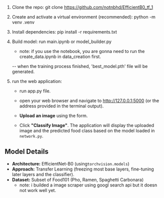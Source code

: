 1. Clone the repo:
    git clone https://github.com/notnbhd/EfficientB0_tf_1

2. Create and activate a virtual environment (recommended):
    python -m venv .venv

3. Install dependencies:
    pip install -r requirements.txt

4. Build model:
    run main.ipynb 
        or model_builder.py
    * note: if you use the notebook, you are gonna need to run the create_data.ipynb in data_creation first.
    
    -- when the training process finished, 'best_model.pth' file will be generated.

5. run the web application:
    - run app.py file.

    - open your web browser and navigate to http://127.0.0.1:5000 (or the address provided in the terminal output).

    - **Upload an image** using the form.
    - Click **"Classify Image"**.
      The application will display the uploaded image and the predicted food class based on the model loaded in `network.py`.

## Model Details

*   **Architecture:** EfficientNet-B0 (using`torchvision.models`)
*   **Approach:** Transfer Learning (freezing most base layers, fine-tuning later layers and the classifier).
*   **Dataset:** Subset of Food101 (Pho, Ramen, Spaghetti Carbonara)
    * note: i builded a image scraper using googl search api but it doesn not work well yet.
